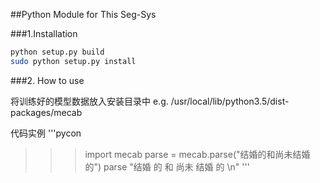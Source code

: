 ##Python Module for This Seg-Sys

###1.Installation   
```sh
python setup.py build
sudo python setup.py install 
```   

###2. How to use 
   
将训练好的模型数据放入安装目录中
e.g. /usr/local/lib/python3.5/dist-packages/mecab   
   
代码实例
'''pycon
>>>import mecab
>>>parse = mecab.parse("结婚的和尚未结婚的")
>>>parse
>>>"结婚 的 和 尚未 结婚 的 \n"
'''
